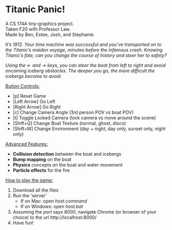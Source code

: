 # Titanic Panic!

A CS 174A tiny-graphics project. <br />
Taken F20 with Professor Law. <br />
Made by Ben, Estee, Josh, and Stephanie.

_It’s 1912. Your time machine was successful and you’ve transported on to the Titanic’s maiden voyage, minutes before the infamous crash. Knowing Titanic’s fate, can you change the course of history and steer her to safety?_

_Using the  ←  and  →  keys, you can steer the boat from left to right and avoid oncoming iceberg obstacles. The deeper you go, the more difficult the icebergs become to avoid._

<ins>Button Controls:</ins> <br />
- [p] Reset Game<br />
- [Left Arrow] Go Left<br /> 
- [Right Arrow] Go Right<br />
- [c] Change Camera Angle (3rd person POV vs boat POV)<br />
- [t] Toggle Locked Camera (lock camera vs move around the scene)<br />
- [Shift+Q] Change Boat Texture (normal, ghost, disco)<br />
- [Shift+W] Change Environment (day + night, day only, sunset only, night only)<br />

<ins>Advanced Features:</ins>
- <b>Collision detection</b> between the boat and icebergs
- <b>Bump mapping</b> on the boat
- <b>Physics</b> concepts on the boat and water movement
- <b>Particle effects</b> for the fire

<ins>How to play the game:</ins>
1) Download all the files
2) Run the 'server'
   - If on Mac: open _host.command_
   - If on Windows: open _host.bat_
3) Assuming the port says _8000_, navigate Chrome (or browser of your choice) to the url http://localhost:8000/
4) Have fun!
